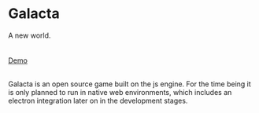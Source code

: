 # Galacta
A new world.
<br>
<br>
<br>
[Demo](https://specifiesdev.github.io/galacta/index)

<br>
Galacta is an open source game built on the js engine. For the time being it is only planned to run in native web environments, which includes an electron integration later on in the development stages.
